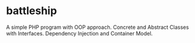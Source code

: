 # battleship

A simple PHP program with OOP approach. Concrete and Abstract Classes with Interfaces. Dependency Injection and Container Model.

